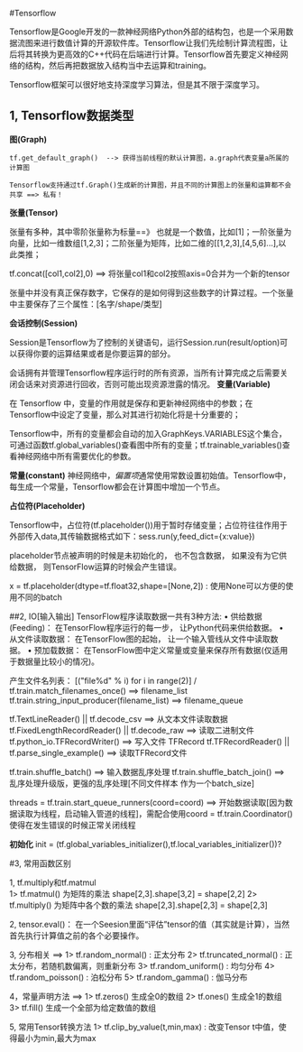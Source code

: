 #Tensorflow 

Tensorflow是Google开发的一款神经网络Python外部的结构包，也是一个采用数据流图来进行数值计算的开源软件库。Tensorflow让我们先绘制计算流程图，让后将其转换为更高效的C++代码在后端进行计算。Tensorflow首先要定义神经网络的结构，然后再把数据放入结构当中去运算和training。

Tensorflow框架可以很好地支持深度学习算法，但是其不限于深度学习。	

## 1, Tensorflow数据类型

**图(Graph)**

	tf.get_default_graph() 	--> 获得当前线程的默认计算图，a.graph代表变量a所属的计算图
	
	Tensorflow支持通过tf.Graph()生成新的计算图，并且不同的计算图上的张量和运算都不会共享 ==> 私有！

**张量(Tensor)**

张量有多种，其中零阶张量称为标量==》 也就是一个数值，比如[1]；一阶张量为向量，比如一维数组[1,2,3]；二阶张量为矩阵，比如二维的[[1,2,3],[4,5,6]...],以此类推；

tf.concat([col1,col2],0)  ==> 将张量col1和col2按照axis=0合并为一个新的tensor

张量中并没有真正保存数字，它保存的是如何得到这些数字的计算过程。一个张量中主要保存了三个属性：[名字/shape/类型]

**会话控制(Session)**

Session是Tensorflow为了控制的关键语句，运行Session.run(result/option)可以获得你要的运算结果或者是你要运算的部分。

会话拥有并管理Tensorflow程序运行时的所有资源，当所有计算完成之后需要关闭会话来对资源进行回收，否则可能出现资源泄露的情况。
**变量(Variable)**

在 Tensorflow 中，变量的作用就是保存和更新神经网络中的参数；在Tensorflow中设定了变量，那么对其进行初始化将是十分重要的；

Tensorflow中，所有的变量都会自动的加入GraphKeys.VARIABLES这个集合，可通过函数tf.global_variables()查看图中所有的变量；tf.trainable_variables()查看神经网络中所有需要优化的参数。

**常量(constant)**
神经网络中，*偏置项*通常使用常数设置初始值。Tensorflow中，每生成一个常量，Tensorflow都会在计算图中增加一个节点。

**占位符(Placeholder)**

Tensorflow中，占位符(tf.placeholder())用于暂时存储变量；占位符往往作用于外部传入data,其传输数据格式如下：sess.run(y,feed_dict={x:value})

placeholder节点被声明的时候是未初始化的， 也不包含数据， 如果没有为它供给数据， 则TensorFlow运算的时候会产生错误。

x = tf.placeholder(dtype=tf.float32,shape=[None,2]) : 使用None可以方便的使用不同的batch

##2, IO[输入输出]
TensorFlow程序读取数据一共有3种方法:
	•	供给数据(Feeding)： 在TensorFlow程序运行的每一步， 让Python代码来供给数据。
	•	从文件读取数据： 在TensorFlow图的起始， 让一个输入管线从文件中读取数据。
	•	预加载数据： 在TensorFlow图中定义常量或变量来保存所有数据(仅适用于数据量比较小的情况)。

产生文件名列表：
[("file%d" % i) for i in range(2)]  / tf.train.match_filenames_once()  ==> filename_list
tf.train.string_input_producer(filename_list)   ==>  filename_queue

tf.TextLineReader() || tf.decode_csv  ==> 从文本文件读取数据
tf.FixedLengthRecordReader() || tf.decode_raw  ==> 读取二进制文件
tf.python_io.TFRecordWriter()    ==> 写入文件 TFRecord
tf.TFRecordReader() || tf.parse_single_example()  ==> 读取TFRecord文件

tf.train.shuffle_batch()  ==>   输入数据乱序处理
tf.train.shuffle_batch_join()  ==> 乱序处理升级版，更强的乱序处理[不同文件样本 作为一个batch_size]

threads = tf.train.start_queue_runners(coord=coord) ==> 开始数据读取[因为数据读取为线程，启动输入管道的线程]，需配合使用coord = tf.train.Coordinator() 使得在发生错误的时候正常关闭线程

**初始化**
init = (tf.global_variables_initializer(),tf.local_variables_initializer())?


#3, 常用函数区别

1, tf.multiply和tf.matmul    
		1> tf.matmul() 为矩阵的乘法 shape[2,3].shape[3,2]  = shape[2,2]
		2> tf.multiply() 为矩阵中各个数的乘法 shape[2,3].shape[2,3] = shape[2,3]

2, tensor.eval()： 在一个Seesion里面“评估”tensor的值（其实就是计算），当然首先执行计算值之前的各个必要操作。

3, 分布相关 ==>
		1> tf.random_normal()  : 正太分布
		2> tf.truncated_normal() : 正太分布，若随机数偏离，则重新分布 
		3> tf.random_uniform() : 均匀分布
		4> tf.random_poisson() : 泊松分布
		5> tf.random_gamma() : 伽马分布

4，常量声明方法 ==> 
		1> tf.zeros()  生成全0的数组
		2> tf.ones()   生成全1的数组
		3> tf.fill()   生成一个全部为给定数值的数组

5, 常用Tensor转换方法
		1> tf.clip_by_value(t,min,max) : 改变Tensor t中值，使得最小为min,最大为max





